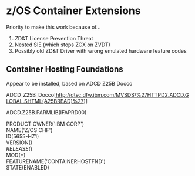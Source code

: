 # z/OS Container Extensions

Priority to make this work because of...
1. ZD&T License Prevention Threat
2. Nested SIE (which stops ZCX on ZVDT)
3. Possibly old ZD&T Driver with wrong emulated hardware feature codes


## Container Hosting Foundations
Appear to be installed, based on ADCD Z25B Docco


ADCD_Z25B_Docco[http://dtsc.dfw.ibm.com/MVSDS/%27HTTPD2.ADCD.GLOBAL.SHTML(A25BREAD)%27)]



ADCD.Z25B.PARMLIB(IFAPRD00)

PRODUCT OWNER('IBM CORP')                
        NAME('Z/OS CHF')                 
        ID(5655-HZ1)                     
        VERSION(*)                       
        RELEASE(*)                       
        MOD(*)                           
        FEATURENAME('CONTAINERHOSTFND')  
        STATE(ENABLED)                   
        
        
